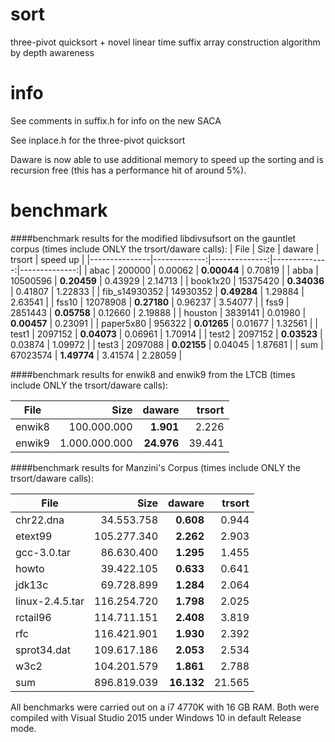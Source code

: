 # sort
three-pivot quicksort + novel linear time suffix array construction algorithm by depth awareness

# info
See comments in suffix.h for info on the new SACA

See inplace.h for the three-pivot quicksort

Daware is now able to use additional memory to speed up the sorting and is recursion free (this has a performance hit of around 5%).

# benchmark
####benchmark results for the modified libdivsufsort on the gauntlet corpus (times include ONLY the trsort/daware calls):
| File          |     Size     |    daware     |     trsort    |    speed up   |
|---------------|-------------:|--------------:|--------------:|--------------:|
| abac          |       200000 |       0.00062 |   **0.00044** |       0.70819 |
| abba          |     10500596 |   **0.20459** |       0.43929 |       2.14713 |
| book1x20      |     15375420 |   **0.34036** |       0.41807 |       1.22833 |
| fib_s14930352 |     14930352 |   **0.49284** |       1.29884 |       2.63541 |
| fss10         |     12078908 |   **0.27180** |       0.96237 |       3.54077 |
| fss9          |      2851443 |   **0.05758** |       0.12660 |       2.19888 |
| houston       |      3839141 |       0.01980 |   **0.00457** |       0.23091 |
| paper5x80     |       956322 |   **0.01265** |       0.01677 |       1.32561 |
| test1         |      2097152 |   **0.04073** |       0.06961 |       1.70914 |
| test2         |      2097152 |   **0.03523** |       0.03874 |       1.09972 |
| test3         |      2097088 |   **0.02155** |       0.04045 |       1.87681 |
| sum           |     67023574 |   **1.49774** |       3.41574 |       2.28059 |

####benchmark results for enwik8 and enwik9 from the LTCB (times include ONLY the trsort/daware calls):

| File   |      Size     |   daware   | trsort |
|--------|--------------:|-----------:|-------:|
| enwik8 |   100.000.000 |  **1.901** |  2.226 |
| enwik9 | 1.000.000.000 | **24.976** | 39.441 |

####benchmark results for Manzini's Corpus (times include ONLY the trsort/daware calls):

| File            |     Size    |   daware   |   trsort   |
|-----------------|------------:|-----------:|-----------:|
| chr22.dna       | 34.553.758  |  **0.608** |      0.944 |
| etext99         | 105.277.340 |  **2.262** |      2.903 |
| gcc-3.0.tar     | 86.630.400  |  **1.295** |      1.455 |
| howto           | 39.422.105  |  **0.633** |      0.641 |
| jdk13c          | 69.728.899  |  **1.284** |      2.064 |
| linux-2.4.5.tar | 116.254.720 |  **1.798** |      2.025 |
| rctail96        | 114.711.151 |  **2.408** |      3.819 |
| rfc             | 116.421.901 |  **1.930** |      2.392 |
| sprot34.dat     | 109.617.186 |  **2.053** |      2.534 |
| w3c2            | 104.201.579 |  **1.861** |      2.788 |
| sum             | 896.819.039 | **16.132** |     21.565 |

All benchmarks were carried out on a i7 4770K with 16 GB RAM. Both were compiled with Visual Studio 2015 under Windows 10 in default Release mode.
